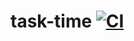 # task-time [![CI](https://github.com/844196/task-time/actions/workflows/ci.yml/badge.svg)](https://github.com/844196/task-time/actions/workflows/ci.yml)
